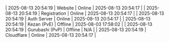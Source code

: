 | 2025-08-13 20:54:19 | Website | Online | 2025-08-13 20:54:17 |
| 2025-08-13 20:54:19 | Registration | Online | 2025-08-13 20:54:17 |
| 2025-08-13 20:54:19 | Auth Server | Online | 2025-08-13 20:54:17 |
| 2025-08-13 20:54:19 | Kezan (PvE) | Offline | 2025-08-03 17:58:02 |
| 2025-08-13 20:54:19 | Gurubashi (PvP) | Offline | N/A |
| 2025-08-13 20:54:19 | Cloudflare | Online | 2025-08-13 20:54:17 |
